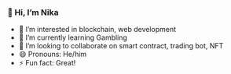 ### 👋 Hi, I’m Nika
- 👀 I’m interested in blockchain, web development
- 🌱 I’m currently learning Gambling
- 💞️ I’m looking to collaborate on smart contract, trading bot, NFT
- 😄 Pronouns: He/him
- ⚡ Fun fact: Great!

<!---
izoriianika66/izoriianika66 is a ✨ special ✨ repository because its `README.md` (this file) appears on your GitHub profile.
You can click the Preview link to take a look at your changes.
--->
